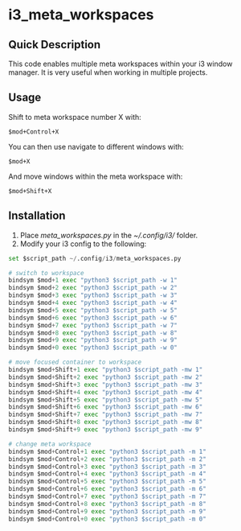 # i3_meta_workspaces

## **Quick Description**

This code enables multiple meta workspaces within your i3 window manager. It is very useful when working in multiple projects.

## **Usage**

Shift to meta workspace number X with:

`$mod+Control+X`

You can then use navigate to different windows with:

`$mod+X`

And move windows within the meta workspace with:

`$mod+Shift+X`

## **Installation**

1. Place *meta_workspaces.py* in the *~/.config/i3/* folder.
2. Modify your i3 config to the following:

```python
set $script_path ~/.config/i3/meta_workspaces.py

# switch to workspace
bindsym $mod+1 exec "python3 $script_path -w 1"
bindsym $mod+2 exec "python3 $script_path -w 2"
bindsym $mod+3 exec "python3 $script_path -w 3"
bindsym $mod+4 exec "python3 $script_path -w 4"
bindsym $mod+5 exec "python3 $script_path -w 5"
bindsym $mod+6 exec "python3 $script_path -w 6"
bindsym $mod+7 exec "python3 $script_path -w 7"
bindsym $mod+8 exec "python3 $script_path -w 8"
bindsym $mod+9 exec "python3 $script_path -w 9"
bindsym $mod+0 exec "python3 $script_path -w 0"

# move focused container to workspace
bindsym $mod+Shift+1 exec "python3 $script_path -mw 1"
bindsym $mod+Shift+2 exec "python3 $script_path -mw 2"
bindsym $mod+Shift+3 exec "python3 $script_path -mw 3"
bindsym $mod+Shift+4 exec "python3 $script_path -mw 4"
bindsym $mod+Shift+5 exec "python3 $script_path -mw 5"
bindsym $mod+Shift+6 exec "python3 $script_path -mw 6"
bindsym $mod+Shift+7 exec "python3 $script_path -mw 7"
bindsym $mod+Shift+8 exec "python3 $script_path -mw 8"
bindsym $mod+Shift+9 exec "python3 $script_path -mw 9"

# change meta workspace
bindsym $mod+Control+1 exec "python3 $script_path -m 1"
bindsym $mod+Control+2 exec "python3 $script_path -m 2"
bindsym $mod+Control+3 exec "python3 $script_path -m 3"
bindsym $mod+Control+4 exec "python3 $script_path -m 4"
bindsym $mod+Control+5 exec "python3 $script_path -m 5"
bindsym $mod+Control+6 exec "python3 $script_path -m 6"
bindsym $mod+Control+7 exec "python3 $script_path -m 7"
bindsym $mod+Control+8 exec "python3 $script_path -m 8"
bindsym $mod+Control+9 exec "python3 $script_path -m 9"
bindsym $mod+Control+0 exec "python3 $script_path -m 0"
```
